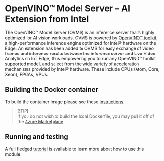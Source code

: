 # OpenVINO™ Model Server – AI Extension from Intel 

The OpenVINO™ Model Server (OVMS) is an inference server that’s highly optimized for AI vision workloads. OVMS is powered by [OpenVINO™ toolkit](https://software.intel.com/content/www/us/en/develop/tools/openvino-toolkit.html), a high-performance inference engine optimized for Intel® hardware on the Edge. An extension has been added to OVMS for easy exchange of video frames and inference results between the inference server and Live Video Analytics on IoT Edge, thus empowering you to run any OpenVINO™ toolkit supported model, and select from the wide variety of acceleration mechanisms provided by Intel® hardware. These include CPUs (Atom, Core, Xeon), FPGAs, VPUs.

## Building the Docker container

To build the container image please see these [instructions](https://github.com/openvinotoolkit/model_server/tree/master/extras/ams_wrapper). 

> <span> [!TIP] </span>  
> If you do not wish to build the local Dockerfile, you may pull it off of the [Azure Marketplace](https://aka.ms/lva-intel-ovms)


## Running and testing
A full fledged [tutorial](https://aka.ms/lva-intel-ovms-tutorial) is available to learn more about how to use this module.
